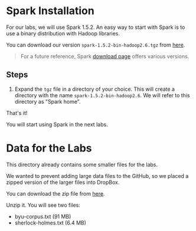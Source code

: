 # Spark Installation


For our labs, we will use Spark 1.5.2. An easy way to start with Spark is to use a binary distribution with Hadoop libraries.



You can download our version `spark-1.5.2-bin-hadoop2.6.tgz` from [here](http://www.apache.org/dyn/closer.lua/spark/spark-1.5.2/spark-1.5.2-bin-hadoop2.6.tgz).

> For a future reference, Spark [download page](http://spark.apache.org/downloads.html)  offers various versions.

## Steps

1. Expand the `tgz` file in a directory of your choice. This will create a directory with the name `spark-1.5.2-bin-hadoop2.6`. We will  refer to this directory as "Spark home".

That's it!

You will start using Spark in the next labs.


# Data for the Labs

This directory already contains some smaller files for the labs.

We wanted to prevent adding large data files to the GitHub, so we placed a zipped version of the larger files into DropBox.

You can download the zip file from [here](https://www.dropbox.com/sh/vis2e6f8wayvhvv/AAD1WAhYtos1Is7v-4tYkBJFa?dl=1).

Unzip it. You will see two files:
- byu-corpus.txt (91 MB)
- sherlock-holmes.txt (6.4 MB)
